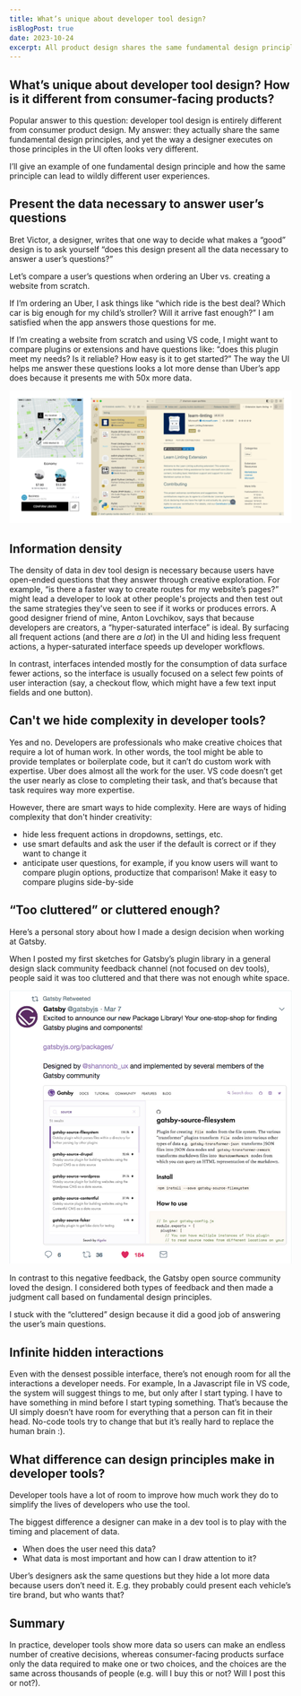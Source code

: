 ```yaml
---
title: What’s unique about developer tool design?
isBlogPost: true
date: 2023-10-24
excerpt: All product design shares the same fundamental design principles, and yet the way a designer executes on those principles often looks very different in developer tools.
---
```

## What’s unique about developer tool design? How is it different from consumer-facing products?

Popular answer to this question: developer tool design is entirely different from consumer product design. My answer: they actually share the same fundamental design principles, and yet the way a designer executes on those principles in the UI often looks very different.

I’ll give an example of one fundamental design principle and how the same principle can lead to wildly different user experiences. 

## Present the data necessary to answer user’s questions

Bret Victor, a designer, writes that one way to decide what makes a “good” design is to ask yourself “does this design present all the data necessary to answer a user’s questions?”

Let’s compare a user’s questions when ordering an Uber vs. creating a website from scratch. 

If I’m ordering an Uber, I ask things like “which ride is the best deal? Which car is big enough for my child’s stroller? Will it arrive fast enough?” I am satisfied when the app answers those questions for me.

If I’m creating a website from scratch and using VS code, I might want to compare plugins or extensions and have questions like: “does this plugin meet my needs? Is it reliable? How easy is it to get started?” The way the UI helps me answer these questions looks a lot more dense than Uber’s app does because it presents me with 50x more data. 

![The image portrays a screenshot of Uber's search results screen when a user searches for a ride and a screenshot of VS Code's search results screen when a user searches for a plugin](uber-vs-code.png)

## Information density

The density of data in dev tool design is necessary because users have open-ended questions that they answer through creative exploration. For example, “is there a faster way to create routes for my website’s pages?” might lead a developer to look at other people's projects and then test out the same strategies they've seen to see if it works or produces errors. A good designer friend of mine, Anton Lovchikov, says that because developers are creators, a “hyper-saturated interface” is ideal. By surfacing all frequent actions (and there are _a lot_) in the UI and hiding less frequent actions, a hyper-saturated interface speeds up developer workflows. 

In contrast, interfaces intended mostly for the consumption of data surface fewer actions, so the interface is usually focused on a select few points of user interaction (say, a checkout flow, which might have a few text input fields and one button).

## Can't we hide complexity in developer tools?

Yes and no. Developers are professionals who make creative choices that require a lot of human work. In other words, the tool might be able to provide templates or boilerplate code, but it can’t do custom work with expertise. Uber does almost all the work for the user. VS code doesn’t get the user nearly as close to completing their task, and that’s because that task requires way more expertise. 

However, there are smart ways to hide complexity. Here are ways of hiding complexity that don't hinder creativity:
- hide less frequent actions in dropdowns, settings, etc.
- use smart defaults and ask the user if the default is correct or if they want to change it
- anticipate user questions, for example, if you know users will want to compare plugin options, productize that comparison! Make it easy to compare plugins side-by-side

## “Too cluttered” or cluttered enough? 

Here’s a personal story about how I made a design decision when working at Gatsby.

When I posted my first sketches for Gatsby’s plugin library in a general design slack community feedback channel (not focused on dev tools), people said it was too cluttered and that there was not enough white space. 

![The image portrays a web interface with a search bar and list of plugin cards, each showing a summary of the plugin name, # downloads, the author’s name, and other metadata. When you selected a plugin card, the right hand side of the screen showed the READme for that plugin. ](../library/plugin-tweet.png)

In contrast to this negative feedback, the Gatsby open source community loved the design. I considered both types of feedback and then made a judgment call based on fundamental design principles.

I stuck with the “cluttered” design because it did a good job of answering the user’s main questions. 

## Infinite hidden interactions

Even with the densest possible interface, there’s not enough room for all the interactions a developer needs. For example, In a Javascript file in VS code, the system will suggest things to me, but only after I start typing. I have to have something in mind before I start typing something. That’s because the UI simply doesn’t have room for everything that a person can fit in their head. No-code tools try to change that but it’s really hard to replace the human brain :). 

## What difference can design principles make in developer tools?

Developer tools have a lot of room to improve how much work they do to simplify the lives of developers who use the tool.

The biggest difference a designer can make in a dev tool is to play with the timing and placement of data. 
- When does the user need this data? 
- What data is most important and how can I draw attention to it? 

Uber’s designers ask the same questions but they hide a lot more data because users don’t need it. E.g. they probably could present each vehicle’s tire brand, but who wants that?

## Summary

In practice, developer tools show more data so users can make an endless number of creative decisions, whereas consumer-facing products surface only the data required to make one or two choices, and the choices are the same across thousands of people (e.g. will I buy this or not? Will I post this or not?).
